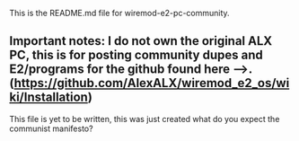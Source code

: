 This is the README.md file for wiremod-e2-pc-community.

Important notes:
I do not own the original ALX PC, this is for posting community dupes and E2/programs for the github found here -->.
(https://github.com/AlexALX/wiremod_e2_os/wiki/Installation)
-------------------------------------------------------------------------------------------------------

This file is yet to be written, this was just created what do you expect the communist manifesto?
